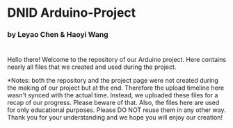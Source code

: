 # DNID Arduino-Project 
### by Leyao Chen & Haoyi Wang
# 
Hello there! 
Welcome to the repository of our Arduino project. Here contains nearly all files that we created and used during the project.

*Notes: both the repository and the project page were not created during the making of our project but at the end. Therefore the upload timeline here wasn't synced with the actual time. Instead, we uploaded these files for a recap of our progress. Please beware of that. Also, the files here are used for only educational purposes. Please DO NOT reuse them in any other way. Thank you for your understanding and we hope you will enjoy our creation!
